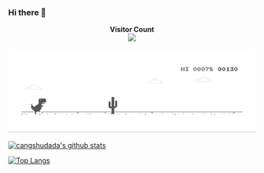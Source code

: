 ### Hi there 👋

<!--
**BenShuai/BenShuai** is a ✨ _special_ ✨ repository because its `README.md` (this file) appears on your GitHub profile.

Here are some ideas to get you started:

- 🔭 I’m currently working on ...
- 🌱 I’m currently learning ...
- 👯 I’m looking to collaborate on ...
- 🤔 I’m looking for help with ...
- 💬 Ask me about ...
- 📫 How to reach me: ...
- 😄 Pronouns: ...
- ⚡ Fun fact: ...
-->



<p align="center"> 
  <span style="font-weight: 700">Visitor Count</span>
  <br>
  <img src="https://profile-counter.glitch.me/BenShuai/count.svg" />
</p>

[![](https://github.com/BenShuai/BenShuai/blob/main/dino.gif?raw=true)](#)

[![cangshudada's github stats](https://github-readme-stats.vercel.app/api?username=BenShuai&show_icons=true&theme=radical)](https://github.com/BenShuai)

[![Top Langs](https://github-readme-stats.vercel.app/api/top-langs/?username=BenShuai&layout=compact)](https://github.com/BenShuai)

